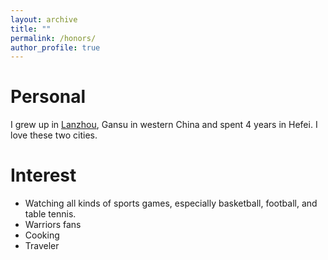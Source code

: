```yaml
---
layout: archive
title: ""
permalink: /honors/
author_profile: true
---
```



Personal
===
I grew up in [Lanzhou](https://en.wikipedia.org/wiki/Lanzhou), Gansu in western China and spent 4 years in Hefei. I love these two cities.


Interest
===
* Watching all kinds of sports games, especially basketball, football, and table tennis.
* Warriors fans
* Cooking
* Traveler


